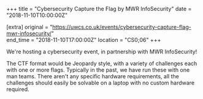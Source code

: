 +++
title = "Cybersecurity Capture the Flag by MWR InfoSecurity"
date = "2018-11-10T10:00:00Z"

[extra]
original = "https://uwcs.co.uk/events/cybersecurity-capture-flag-mwr-infosecurity/"    
end_time = "2018-11-10T17:00:00Z"
location = "CS0;06"
+++

We're hosting a cybersecurity event, in partnership with MWR InfoSecurity\!  

The CTF format would be Jeopardy style, with a variety of challenges each with one or more flags. Typically in the past, we have run these with one man teams. There aren't any specific hardware requirements, all the challenges should easily be solvable on a laptop with no custom hardware required.

